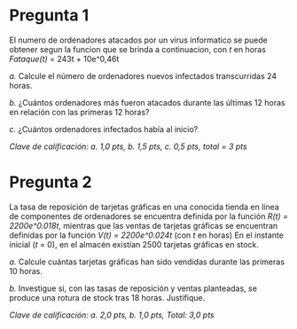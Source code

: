 # Pregunta 1

El numero de ordenadores atacados por un virus informatico se puede obtener segun la funcion que se brinda a continuacion, con *t* en horas  
*Fataque(t)* = 243t + 10e^0,46t

*a.* Calcule el número de ordenadores nuevos infectados transcurridas 24 horas.

*b.* ¿Cuántos ordenadores más fueron atacados durante las últimas 12 horas en relación con las primeras 12 horas?

*c.* ¿Cuántos ordenadores infectados había al inicio?

*Clave de calificación: a. 1,0 pts, b. 1,5 pts, c. 0,5 pts, total = 3 pts*

# Pregunta 2

La tasa de reposición de tarjetas gráficas en una conocida tienda en línea de componentes de ordenadores se encuentra definida por la función *R(t) = 2200e^0.018t*, mientras que las ventas de tarjetas gráficas se encuentran definidas por la función *V(t) = 2200e^0.024t* (con *t* en horas) En el instante inicial (*t* = 0), en el almacén existían 2500 tarjetas gráficas en stock.

*a.* Calcule cuántas tarjetas gráficas han sido vendidas durante las primeras 10 horas.

*b.* Investigue si, con las tasas de reposición y ventas planteadas, se produce una rotura de stock tras 18 horas. Justifique.

*Clave de calificación: a. 2,0 pts, b. 1,0 pts, Total: 3,0 pts*
